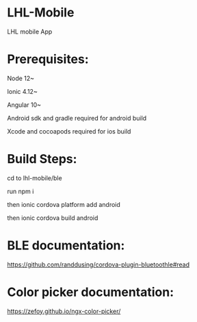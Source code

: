# LHL-Mobile
LHL mobile App


# Prerequisites:

Node 12~

Ionic 4.12~

Angular 10~

Android sdk and gradle required for android build

Xcode and cocoapods required for ios build


# Build Steps:


cd to lhl-mobile/ble

run npm i

then ionic cordova platform add android

then ionic cordova build android



# BLE documentation:
https://github.com/randdusing/cordova-plugin-bluetoothle#read


# Color picker documentation:
https://zefoy.github.io/ngx-color-picker/

